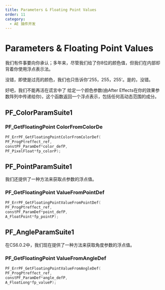```yaml
---
title: Parameters & Floating Point Values
order: 11
category:
  - AE 插件开发
---
```


# Parameters & Floating Point Values

我们有件事要向你承认；多年来，尽管我们给了你8位的颜色值，但我们在内部却背着你使用浮点表示法。

没错，即使是过亮的颜色，我们也只告诉你'255，255，255'。是的，没错。

好吧，我们不能再活在谎言中了 给定一个颜色参数(由After Effects在你的效果参数阵列中传递给你)，这个函数返回一个浮点表示，包括任何高动态范围的成分。

## PF_ColorParamSuite1

### PF_GetFloatingPoint ColorFromColorDe

```cpp
PF_ErrPF_GetFloatingPointColorFromColorDef(
PF_ProgPtreffect_ref,
constPF_ParamDef*color_defP,
PF_PixelFloat*fp_colorP);
```

## PF_PointParamSuite1

我们还提供了一种方法来获取点参数的浮点值。

### PF_GetFloatingPoint ValueFromPointDef

```cpp
PF_ErrPF_GetFloatingPointValueFromPointDef(
PF_ProgPtreffect_ref,
constPF_ParamDef*point_defP,
A_FloatPoint*fp_pointP);
```

## PF_AngleParamSuite1

在CS6.0.2中，我们现在提供了一种方法来获取角度参数的浮点值。

### PF_GetFloatingPoint ValueFromAngleDef

```cpp
PF_ErrPF_GetFloatingPointValueFromAngleDef(
PF_ProgPtreffect_ref,
constPF_ParamDef*angle_defP,
A_FloatLong*fp_valueP);
```